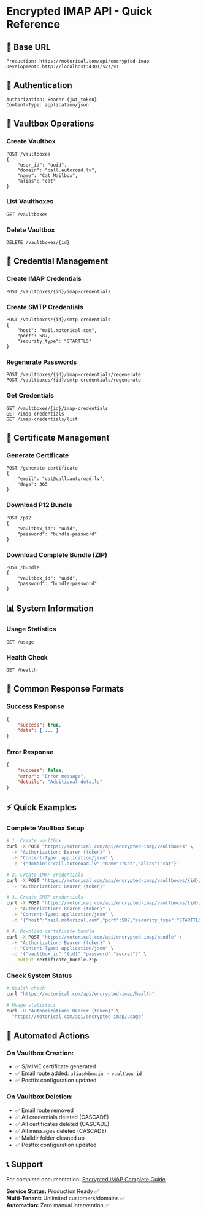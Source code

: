 # Encrypted IMAP API - Quick Reference

## 🚀 **Base URL**
```
Production: https://motorical.com/api/encrypted-imap
Development: http://localhost:4301/s2s/v1
```

## 🔐 **Authentication**
```http
Authorization: Bearer {jwt_token}
Content-Type: application/json
```

## 📮 **Vaultbox Operations**

### Create Vaultbox
```http
POST /vaultboxes
{
    "user_id": "uuid",
    "domain": "call.autoroad.lv", 
    "name": "Cat Mailbox",
    "alias": "cat"
}
```

### List Vaultboxes
```http
GET /vaultboxes
```

### Delete Vaultbox
```http
DELETE /vaultboxes/{id}
```

## 🔑 **Credential Management**

### Create IMAP Credentials
```http
POST /vaultboxes/{id}/imap-credentials
```

### Create SMTP Credentials  
```http
POST /vaultboxes/{id}/smtp-credentials
{
    "host": "mail.motorical.com",
    "port": 587,
    "security_type": "STARTTLS"
}
```

### Regenerate Passwords
```http
POST /vaultboxes/{id}/imap-credentials/regenerate
POST /vaultboxes/{id}/smtp-credentials/regenerate
```

### Get Credentials
```http
GET /vaultboxes/{id}/imap-credentials
GET /imap-credentials
GET /imap-credentials/list
```

## 🔐 **Certificate Management**

### Generate Certificate
```http
POST /generate-certificate
{
    "email": "cat@call.autoroad.lv",
    "days": 365
}
```

### Download P12 Bundle
```http
POST /p12
{
    "vaultbox_id": "uuid",
    "password": "bundle-password"
}
```

### Download Complete Bundle (ZIP)
```http
POST /bundle
{
    "vaultbox_id": "uuid", 
    "password": "bundle-password"
}
```

## 📊 **System Information**

### Usage Statistics
```http
GET /usage
```

### Health Check
```http
GET /health
```

## 🔧 **Common Response Formats**

### Success Response
```json
{
    "success": true,
    "data": { ... }
}
```

### Error Response  
```json
{
    "success": false,
    "error": "Error message",
    "details": "Additional details"
}
```

## ⚡ **Quick Examples**

### Complete Vaultbox Setup
```bash
# 1. Create vaultbox
curl -X POST "https://motorical.com/api/encrypted-imap/vaultboxes" \
  -H "Authorization: Bearer {token}" \
  -H "Content-Type: application/json" \
  -d '{"domain":"call.autoroad.lv","name":"Cat","alias":"cat"}'

# 2. Create IMAP credentials
curl -X POST "https://motorical.com/api/encrypted-imap/vaultboxes/{id}/imap-credentials" \
  -H "Authorization: Bearer {token}"

# 3. Create SMTP credentials  
curl -X POST "https://motorical.com/api/encrypted-imap/vaultboxes/{id}/smtp-credentials" \
  -H "Authorization: Bearer {token}" \
  -H "Content-Type: application/json" \
  -d '{"host":"mail.motorical.com","port":587,"security_type":"STARTTLS"}'

# 4. Download certificate bundle
curl -X POST "https://motorical.com/api/encrypted-imap/bundle" \
  -H "Authorization: Bearer {token}" \
  -H "Content-Type: application/json" \
  -d '{"vaultbox_id":"{id}","password":"secret"}' \
  --output certificate_bundle.zip
```

### Check System Status
```bash
# Health check
curl "https://motorical.com/api/encrypted-imap/health"

# Usage statistics
curl -H "Authorization: Bearer {token}" \
  "https://motorical.com/api/encrypted-imap/usage"
```

## 🎯 **Automated Actions**

### On Vaultbox Creation:
- ✅ S/MIME certificate generated
- ✅ Email route added: `alias@domain → vaultbox-id`
- ✅ Postfix configuration updated

### On Vaultbox Deletion:
- ✅ Email route removed
- ✅ All credentials deleted (CASCADE)
- ✅ All certificates deleted (CASCADE)  
- ✅ All messages deleted (CASCADE)
- ✅ Maildir folder cleaned up
- ✅ Postfix configuration updated

## 📞 **Support**

For complete documentation: [Encrypted IMAP Complete Guide](./ENCRYPTED_IMAP_COMPLETE_GUIDE.md)

**Service Status:** Production Ready ✅  
**Multi-Tenant:** Unlimited customers/domains ✅  
**Automation:** Zero manual intervention ✅
